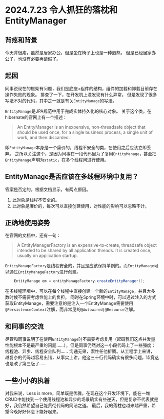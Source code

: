 # 2024.7.23 令人抓狂的落枕和EntityManager

## 背疼和背景
今天背很疼，虽然是居家办公，但是坐在椅子上也是一种煎熬。
但是已经居家办公了，也没有必要再请假了。

## 起因
同事说现在的框架有问题，我们是底座+组件的结构，组件的加载和卸载目前存在操作失败的现象。
排查了一下，在开发机上没发现有什么异常。
但是发现了很多写法不对的代码，其中之一就是有关`EntityManage`的写法。

`EntityManage`是JPA规范中用于完成实体持久化的核心对象。
关于这个类，在hibernate的官网上有一个描述：
> An EntityManager is an inexpensive, non-threadsafe object that should be used once, for a single business process, a single unit of work, and then discarded.

即`EntityManage`本身是一个廉价的，线程不安全的类，在使用之后应该立即丢弃。
之所以关注这个，是因为同事在一段代码里为了复用`EntityManage`，甚至把`EntityManage`声明为`static`，在多个线程间进行使用。

## EntityManage是否应该在多线程环境中复用？
答案是否定的。根据文档显示，有两点原因。
1. 此对象是线程不安全的。
2. 此对象是廉价的，每次可以直接创建使用，对性能的影响可以忽略不计。

## 正确地使用姿势
在官网的文档中，还有一句：
> A EntityManagerFactory is an expensive-to-create, threadsafe object intended to be shared by all application threads. It is created once, usually on application startup.

`EntityManageFactory`是线程安全的，并且是应该保持单例的。而`EntityManage`可以通过`EntityManageFactory`进行创建。
```Java
    EntityManage em = entityManageFactory.createEntityManager();
```
在多线程环境中，可以在每个线程中直接创建一个新的`EntityManage`，并且大多数时候不需要考虑性能上的负担。
同时在Spring环境中时，可以通过注入的方式获取EntityManage，需要注意的是注入一个EntityManage需要使用`@PersistenceContext`注解，而非常见的`@Autowired|@Resource`注解。

## 和同事的交流
尽管和同事说明了在使用`EntityManage`时不需要考虑复用（起码我们这点并发量性能根本不是最严重的问题……），但是同事仍然对这一小段代码上了一些强度：线程池、异步、线程安全队列……
沟通无果，索性任他折腾。从工程学上来讲，越复杂的代码越容易出错，从事实上讲，他这三十行代码确实有很多问题，毕竟这也是改了第三版了……

## 一些小小的执着
对我来说，Less is more，简单既是优雅。在现在这个开发环境下，能在一堆CRUD中能找到一个使用线程池和异步的场景确实有些逆天，但是复杂不代表就是好，我仍然希望自己能贯彻代码的简洁之道。
最后，我的落枕也越来越严重，希望今晚好好休息下能好起来。

